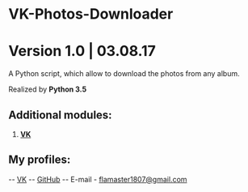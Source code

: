 # VK-Photos-Downloader
# Version 1.0 | 03.08.17
A Python script, which allow to download the photos from any album.

Realized by **Python 3.5**

## Additional modules:
 1. **[VK](https://github.com/python273/vk_api)**

## My profiles:
 -- [VK](https://vk.com/victoria_1807)
 -- [GitHub](https://github.com/Victoria1807)
 -- E-mail - flamaster1807@gmail.com
 
 
